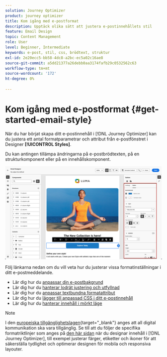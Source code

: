 ```yaml
---
solution: Journey Optimizer
product: journey optimizer
title: Kom igång med e-postformat
description: Upptäck olika sätt att justera e-postinnehållets stil
feature: Email Design
topic: Content Management
role: User
level: Beginner, Intermediate
keywords: e-post, stil, css, brödtext, struktur
exl-id: 2e20ecc5-bb58-4dc8-a2bc-ec5a02c16ae8
source-git-commit: a5dd21377a26debb0aa3174fafb29c0532562c63
workflow-type: tm+mt
source-wordcount: '172'
ht-degree: 0%

---
```


# Kom igång med e-postformat {#get-started-email-style}

När du har börjat skapa ditt e-postinnehåll i [!DNL Journey Optimizer] kan du justera ett antal formatparametrar och attribut från e-postfönstret i Designer **[!UICONTROL Styles]**.

Du kan antingen tillämpa ändringarna på e-postbrödtexten, på en strukturkomponent eller på en innehållskomponent.

![](assets/email_designer_content_components_styles.png)

Följ länkarna nedan om du vill veta hur du justerar vissa formatinställningar i ditt e-postmeddelande.

* Lär dig hur du [anpassar din e-postbakgrund](backgrounds.md)
* Lär dig hur du [hanterar lodrät justering och utfyllnad](alignment-and-padding.md)
* Lär dig hur du [anpassar textbundna formatattribut](inline-styling.md)
* Lär dig hur du [lägger till anpassad CSS i ditt e-postinnehåll](custom-css.md)
* Lär dig hur du [hanterar innehåll i mörkt läge](dark-mode.md)

>[!NOTE]
>
>I den [europeiska tillgänglighetslagen](https://eur-lex.europa.eu/legal-content/EN/TXT/?uri=CELEX%3A32019L0882){target="_blank"} anges att all digital kommunikation ska vara tillgänglig. Se till att du följer de specifika formatriktlinjer som anges på [den här sidan](../email/accessible-content.md) när du designar innehåll i [!DNL Journey Optimizer], till exempel justerar färger, etiketter och ikoner för att säkerställa tydlighet och optimerar designen för mobila och responsiva layouter.